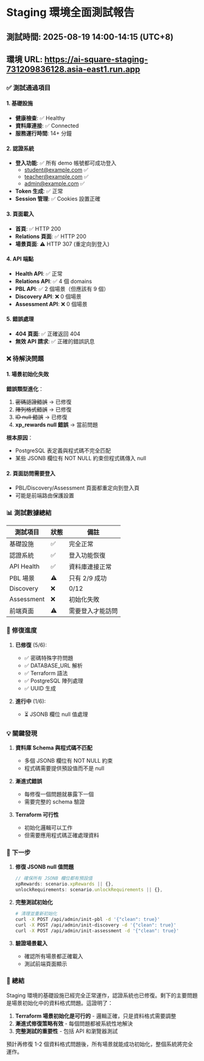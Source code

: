 # Staging 環境全面測試報告

## 測試時間: 2025-08-19 14:00-14:15 (UTC+8)
## 環境 URL: https://ai-square-staging-731209836128.asia-east1.run.app

### ✅ 測試通過項目

#### 1. 基礎設施
- **健康檢查**: ✅ Healthy
- **資料庫連接**: ✅ Connected
- **服務運行時間**: 14+ 分鐘

#### 2. 認證系統
- **登入功能**: ✅ 所有 demo 帳號都可成功登入
  - student@example.com ✅
  - teacher@example.com ✅
  - admin@example.com ✅
- **Token 生成**: ✅ 正常
- **Session 管理**: ✅ Cookies 設置正確

#### 3. 頁面載入
- **首頁**: ✅ HTTP 200
- **Relations 頁面**: ✅ HTTP 200
- **場景頁面**: ⚠️ HTTP 307 (重定向到登入)

#### 4. API 端點
- **Health API**: ✅ 正常
- **Relations API**: ✅ 4 個 domains
- **PBL API**: ✅ 2 個場景（但應該有 9 個）
- **Discovery API**: ❌ 0 個場景
- **Assessment API**: ❌ 0 個場景

#### 5. 錯誤處理
- **404 頁面**: ✅ 正確返回 404
- **無效 API 請求**: ✅ 正確的錯誤訊息

### ❌ 待解決問題

#### 1. 場景初始化失敗
**錯誤類型進化**：
1. ~~密碼認證錯誤~~ → 已修復
2. ~~陣列格式錯誤~~ → 已修復  
3. ~~ID null 錯誤~~ → 已修復
4. **xp_rewards null 錯誤** → 當前問題

**根本原因**：
- PostgreSQL 表定義與程式碼不完全匹配
- 某些 JSONB 欄位有 NOT NULL 約束但程式碼傳入 null

#### 2. 頁面訪問需要登入
- PBL/Discovery/Assessment 頁面都重定向到登入頁
- 可能是前端路由保護設置

### 📊 測試數據總結

| 測試項目 | 狀態 | 備註 |
|---------|------|------|
| 基礎設施 | ✅ | 完全正常 |
| 認證系統 | ✅ | 登入功能恢復 |
| API Health | ✅ | 資料庫連接正常 |
| PBL 場景 | ⚠️ | 只有 2/9 成功 |
| Discovery | ❌ | 0/12 |
| Assessment | ❌ | 初始化失敗 |
| 前端頁面 | ⚠️ | 需要登入才能訪問 |

### 🔧 修復進度

1. **已修復** (5/6):
   - ✅ 密碼特殊字符問題
   - ✅ DATABASE_URL 解析
   - ✅ Terraform 語法
   - ✅ PostgreSQL 陣列處理
   - ✅ UUID 生成

2. **進行中** (1/6):
   - ⏳ JSONB 欄位 null 值處理

### 💡 關鍵發現

1. **資料庫 Schema 與程式碼不匹配**
   - 多個 JSONB 欄位有 NOT NULL 約束
   - 程式碼需要提供預設值而不是 null

2. **漸進式錯誤**
   - 每修復一個問題就暴露下一個
   - 需要完整的 schema 驗證

3. **Terraform 可行性**
   - 初始化邏輯可以工作
   - 但需要應用程式碼正確處理資料

### 🎯 下一步

1. **修復 JSONB null 值問題**
   ```typescript
   // 確保所有 JSONB 欄位都有預設值
   xpRewards: scenario.xpRewards || {},
   unlockRequirements: scenario.unlockRequirements || {},
   ```

2. **完整測試初始化**
   ```bash
   # 清理並重新初始化
   curl -X POST /api/admin/init-pbl -d '{"clean": true}'
   curl -X POST /api/admin/init-discovery -d '{"clean": true}'
   curl -X POST /api/admin/init-assessment -d '{"clean": true}'
   ```

3. **驗證場景載入**
   - 確認所有場景都正確載入
   - 測試前端頁面顯示

### 📝 總結

Staging 環境的基礎設施已經完全正常運作，認證系統也已修復。剩下的主要問題是場景初始化中的資料格式問題。這證明了：

1. **Terraform 場景初始化是可行的** - 邏輯正確，只是資料格式需要調整
2. **漸進式修復策略有效** - 每個問題都被系統性地解決
3. **完整測試的重要性** - 包括 API 和瀏覽器測試

預計再修復 1-2 個資料格式問題後，所有場景就能成功初始化，整個系統將完全運作。